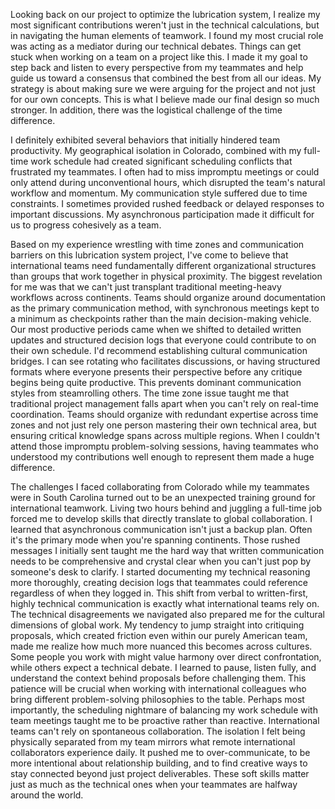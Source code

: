 
Looking back on our project to optimize the lubrication system, I realize my most significant contributions weren't just in the technical calculations, but in navigating the human elements of teamwork. I found my most crucial role was acting as a mediator during our technical debates. Things can get stuck when working on a team on a project like this. I made it my goal to step back and listen to every perspective from my teammates and help guide us toward a consensus that combined the best from all our ideas. My strategy is about making sure we were arguing for the project and not just for our own concepts. This is what I believe made our final design so much stronger. In addition, there was the logistical challenge of the time difference.

I definitely exhibited several behaviors that initially hindered team productivity. My geographical isolation in Colorado, combined with my full-time work schedule had created significant scheduling conflicts that frustrated my teammates. I often had to miss impromptu meetings or could only attend during unconventional hours, which disrupted the team's natural workflow and momentum. My communication style suffered due to time constraints. I sometimes provided  rushed feedback or delayed responses to important discussions. My asynchronous participation made it difficult for us to progress cohesively as a team. 

Based on my experience wrestling with time zones and communication barriers on this lubrication system project, I've come to believe that international teams need fundamentally different organizational structures than groups that work together in physical proximity. The biggest revelation for me was that we can't just transplant traditional meeting-heavy workflows across continents. Teams should organize around documentation as the primary communication method, with synchronous meetings kept to a minimum as checkpoints rather than the main decision-making vehicle. Our most productive periods came when we shifted to detailed written updates and structured decision logs that everyone could contribute to on their own schedule. I'd recommend establishing cultural communication bridges. I can see rotating who facilitates discussions, or having structured formats where everyone presents their perspective before any critique begins being quite productive. This prevents dominant communication styles from steamrolling others. The time zone issue taught me that traditional project management falls apart when you can't rely on real-time coordination. Teams should organize with redundant expertise across time zones and not just rely one person mastering their own technical area, but ensuring critical knowledge spans across multiple regions. When I couldn't attend those impromptu problem-solving sessions, having teammates who understood my contributions well enough to represent them made a huge difference.

The challenges I faced collaborating from Colorado while my teammates were in South Carolina turned out to be an unexpected training ground for international teamwork. Living two hours behind and juggling a full-time job forced me to develop skills that directly translate to global collaboration. I learned that asynchronous communication isn't just a backup plan. Often it's the primary mode when you're spanning continents. Those rushed messages I initially sent taught me the hard way that written communication needs to be comprehensive and crystal clear when you can't just pop by someone's desk to clarify. I started documenting my technical reasoning more thoroughly, creating decision logs that teammates could reference regardless of when they logged in. This shift from verbal to written-first, highly technical communication is exactly what international teams rely on. The technical disagreements we navigated also prepared me for the cultural dimensions of global work. My tendency to jump straight into critiquing proposals, which created friction even within our purely American team, made me realize how much more nuanced this becomes across cultures. Some people you work with might value harmony over direct confrontation, while others expect a technical debate. I learned to pause, listen fully, and understand the context behind proposals before challenging them. This patience will be crucial when working with international colleagues who bring different problem-solving philosophies to the table. Perhaps most importantly, the scheduling nightmare of balancing my work schedule with team meetings taught me to be proactive rather than reactive. International teams can't rely on spontaneous collaboration.  The isolation I felt being physically separated from my team mirrors what remote international collaborators experience daily. It pushed me to over-communicate, to be more intentional about relationship building, and to find creative ways to stay connected beyond just project deliverables. These soft skills matter just as much as the technical ones when your teammates are halfway around the world.



